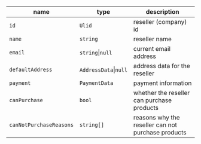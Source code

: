 | name                    | type                  | description                                        |
|-------------------------|-----------------------|----------------------------------------------------|
| `id`                    | `Ulid`                | reseller (company) id                              |
| `name`                  | `string`              | reseller name                                      |
| `email`                 | `string`\|`null`      | current email address                              |
| `defaultAddress`        | `AddressData`\|`null` | address data for the reseller                      |
| `payment`               | `PaymentData`         | payment information                                |
| `canPurchase`           | `bool`                | whether the reseller can purchase products         |
| `canNotPurchaseReasons` | `string[]`            | reasons why the reseller can not purchase products |
